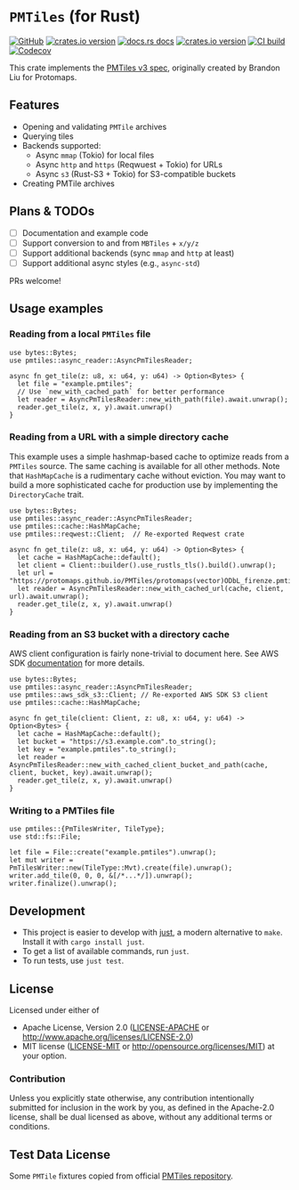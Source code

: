 # `PMTiles` (for Rust)

[![GitHub](https://img.shields.io/badge/github-stadiamaps/pmtiles--rs-8da0cb?logo=github)](https://github.com/stadiamaps/pmtiles-rs)
[![crates.io version](https://img.shields.io/crates/v/pmtiles.svg)](https://crates.io/crates/pmtiles)
[![docs.rs docs](https://docs.rs/pmtiles/badge.svg)](https://docs.rs/pmtiles)
[![crates.io version](https://img.shields.io/crates/l/pmtiles.svg)](https://github.com/stadiamaps/pmtiles-rs/blob/main/LICENSE-APACHE)
[![CI build](https://github.com/stadiamaps/pmtiles-rs/actions/workflows/ci.yml/badge.svg)](https://github.com/stadiamaps/pmtiles-rs/actions)
[![Codecov](https://img.shields.io/codecov/c/github/stadiamaps/pmtiles-rs)](https://app.codecov.io/gh/stadiamaps/pmtiles-rs)

This crate implements the [PMTiles v3 spec](https://github.com/protomaps/PMTiles/blob/master/spec/v3/spec.md),
originally created by Brandon Liu for Protomaps.

## Features

- Opening and validating `PMTile` archives
- Querying tiles
- Backends supported:
  - Async `mmap` (Tokio) for local files
  - Async `http` and `https` (Reqwuest + Tokio) for URLs
  - Async `s3` (Rust-S3 + Tokio) for S3-compatible buckets
- Creating PMTile archives

## Plans & TODOs

- [ ] Documentation and example code
- [ ] Support conversion to and from `MBTiles` + `x/y/z`
- [ ] Support additional backends (sync `mmap` and `http` at least)
- [ ] Support additional async styles (e.g., `async-std`)

PRs welcome!

## Usage examples

### Reading from a local `PMTiles` file

```rust,no_run
use bytes::Bytes;
use pmtiles::async_reader::AsyncPmTilesReader;

async fn get_tile(z: u8, x: u64, y: u64) -> Option<Bytes> {
  let file = "example.pmtiles";
  // Use `new_with_cached_path` for better performance
  let reader = AsyncPmTilesReader::new_with_path(file).await.unwrap();
  reader.get_tile(z, x, y).await.unwrap()
}
```

### Reading from a URL with a simple directory cache

This example uses a simple hashmap-based cache to optimize reads from a `PMTiles` source. The same caching is available for all other methods.  Note that `HashMapCache` is a rudimentary cache without eviction. You may want to build a more sophisticated cache for production use by implementing the `DirectoryCache` trait.

```rust,no_run
use bytes::Bytes;
use pmtiles::async_reader::AsyncPmTilesReader;
use pmtiles::cache::HashMapCache;
use pmtiles::reqwest::Client;  // Re-exported Reqwest crate

async fn get_tile(z: u8, x: u64, y: u64) -> Option<Bytes> {
  let cache = HashMapCache::default();
  let client = Client::builder().use_rustls_tls().build().unwrap();
  let url = "https://protomaps.github.io/PMTiles/protomaps(vector)ODbL_firenze.pmtiles";
  let reader = AsyncPmTilesReader::new_with_cached_url(cache, client, url).await.unwrap();
  reader.get_tile(z, x, y).await.unwrap()
}
```

### Reading from an S3 bucket with a directory cache

AWS client configuration is fairly none-trivial to document here. See AWS SDK [documentation](https://crates.io/crates/aws-sdk-s3) for more details.

```rust,no_run
use bytes::Bytes;
use pmtiles::async_reader::AsyncPmTilesReader;
use pmtiles::aws_sdk_s3::Client; // Re-exported AWS SDK S3 client
use pmtiles::cache::HashMapCache;

async fn get_tile(client: Client, z: u8, x: u64, y: u64) -> Option<Bytes> {
  let cache = HashMapCache::default();
  let bucket = "https://s3.example.com".to_string();
  let key = "example.pmtiles".to_string();
  let reader = AsyncPmTilesReader::new_with_cached_client_bucket_and_path(cache, client, bucket, key).await.unwrap();
  reader.get_tile(z, x, y).await.unwrap()
}
```

### Writing to a PMTiles file

```rust,no_run
use pmtiles::{PmTilesWriter, TileType};
use std::fs::File;

let file = File::create("example.pmtiles").unwrap();
let mut writer = PmTilesWriter::new(TileType::Mvt).create(file).unwrap();
writer.add_tile(0, 0, 0, &[/*...*/]).unwrap();
writer.finalize().unwrap();
```

## Development

* This project is easier to develop with [just](https://github.com/casey/just#readme), a modern alternative to `make`.
  Install it with `cargo install just`.
* To get a list of available commands, run `just`.
* To run tests, use `just test`.

## License

Licensed under either of

* Apache License, Version 2.0 ([LICENSE-APACHE](LICENSE-APACHE) or <http://www.apache.org/licenses/LICENSE-2.0>)
* MIT license ([LICENSE-MIT](LICENSE-MIT) or <http://opensource.org/licenses/MIT>)
  at your option.

### Contribution

Unless you explicitly state otherwise, any contribution intentionally
submitted for inclusion in the work by you, as defined in the
Apache-2.0 license, shall be dual licensed as above, without any
additional terms or conditions.

## Test Data License

Some `PMTile` fixtures copied from official [PMTiles repository](https://github.com/protomaps/PMTiles/commit/257b41dd0497e05d1d686aa92ce2f742b6251644).
